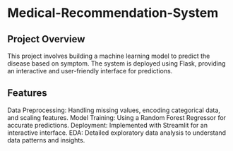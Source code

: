 # Medical-Recommendation-System
## Project Overview
This project involves building a machine learning model to predict the disease based on symptom. The system is deployed using Flask, providing an interactive and user-friendly interface for predictions.
## Features
Data Preprocessing: Handling missing values, encoding categorical data, and scaling features.
Model Training: Using a Random Forest Regressor for accurate predictions.
Deployment: Implemented with Streamlit for an interactive interface.
EDA: Detailed exploratory data analysis to understand data patterns and insights.
